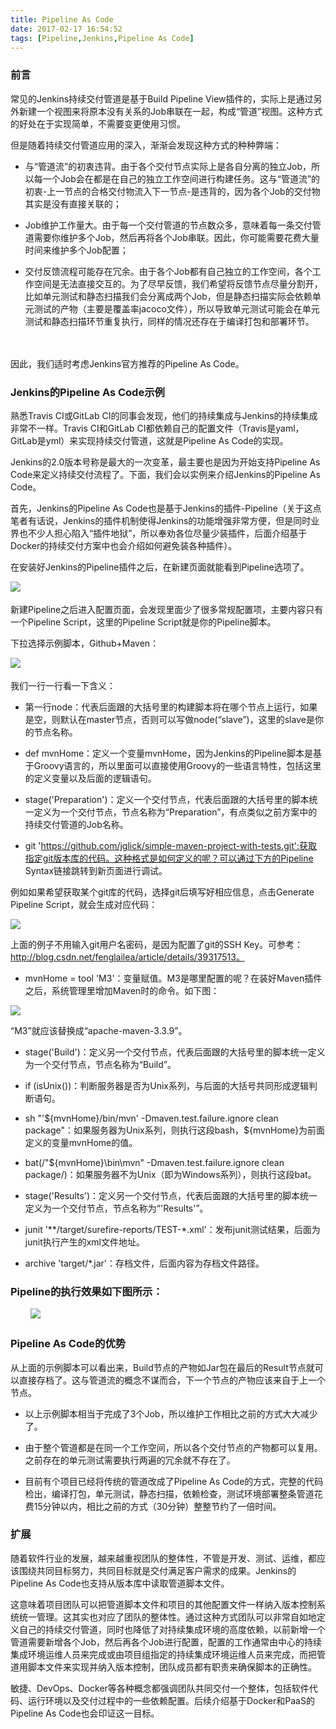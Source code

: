 ```yaml
---
title: Pipeline As Code
date: 2017-02-17 16:54:52
tags: [Pipeline,Jenkins,Pipeline As Code]
---
```


### 前言

常见的Jenkins持续交付管道是基于Build Pipeline View插件的，实际上是通过另外新建一个视图来将原本没有关系的Job串联在一起，构成“管道”视图。这种方式的好处在于实现简单，不需要变更使用习惯。
　　

但是随着持续交付管道应用的深入，渐渐会发现这种方式的种种弊端：

- 与“管道流”的初衷违背。由于各个交付节点实际上是各自分离的独立Job，所以每一个Job会在都是在自己的独立工作空间进行构建任务。这与“管道流”的初衷-上一节点的合格交付物流入下一节点-是违背的，因为各个Job的交付物其实是没有直接关联的；

- Job维护工作量大。由于每一个交付管道的节点数众多，意味着每一条交付管道需要你维护多个Job，然后再将各个Job串联。因此，你可能需要花费大量时间来维护多个Job配置；

- 交付反馈流程可能存在冗余。由于各个Job都有自己独立的工作空间，各个工作空间是无法直接交互的。为了尽早反馈，我们希望将反馈节点尽量分割开，比如单元测试和静态扫描我们会分离成两个Job，但是静态扫描实际会依赖单元测试的产物（主要是覆盖率jacoco文件），所以导致单元测试可能会在单元测试和静态扫描环节重复执行，同样的情况还存在于编译打包和部署环节。

　　
<!-- more -->
因此，我们适时考虑Jenkins官方推荐的Pipeline As Code。
　　

### Jenkins的Pipeline As Code示例

熟悉Travis CI或GitLab CI的同事会发现，他们的持续集成与Jenkins的持续集成非常不一样。Travis CI和GitLab CI都依赖自己的配置文件（Travis是yaml，GitLab是yml）来实现持续交付管道，这就是Pipeline As Code的实现。


Jenkins的2.0版本号称是最大的一次变革，最主要也是因为开始支持Pipeline As Code来定义持续交付流程了。下面，我们会以实例来介绍Jenkins的Pipeline As Code。

首先，Jenkins的Pipeline As Code也是基于Jenkins的插件-Pipeline（关于这点笔者有话说，Jenkins的插件机制使得Jenkins的功能增强非常方便，但是同时业界也不少人担心陷入“插件地狱”，所以奉劝各位尽量少装插件，后面介绍基于Docker的持续交付方案中也会介绍如何避免装各种插件）。

在安装好Jenkins的Pipeline插件之后，在新建页面就能看到Pipeline选项了。

![](https://raw.githubusercontent.com/AngryTester/blog/master/newpipeline.jpg)
　　


新建Pipeline之后进入配置页面，会发现里面少了很多常规配置项，主要内容只有一个Pipeline Script，这里的Pipeline Script就是你的Pipeline脚本。

下拉选择示例脚本，Github+Maven：

![](https://raw.githubusercontent.com/AngryTester/blog/master/pipelinescript.jpg)
　　

我们一行一行看一下含义：

- 第一行node：代表后面跟的大括号里的构建脚本将在哪个节点上运行，如果是空，则默认在master节点，否则可以写做node(“slave”)，这里的slave是你的节点名称。

- def  mvnHome：定义一个变量mvnHome，因为Jenkins的Pipeline脚本是基于Groovy语言的，所以里面可以直接使用Groovy的一些语言特性，包括这里的定义变量以及后面的逻辑语句。

- stage('Preparation')：定义一个交付节点，代表后面跟的大括号里的脚本统一定义为一个交付节点，节点名称为“Preparation”，有点类似之前方案中的持续交付管道的Job名称。

- git 'https://github.com/jglick/simple-maven-project-with-tests.git':获取指定git版本库的代码。这种格式是如何定义的呢？可以通过下方的Pipeline Syntax链接跳转到新页面进行调试。

例如如果希望获取某个git库的代码，选择git后填写好相应信息，点击Generate Pipeline Script，就会生成对应代码：

![](https://raw.githubusercontent.com/AngryTester/blog/master/git.jpg)


上面的例子不用输入git用户名密码，是因为配置了git的SSH Key。可参考：http://blog.csdn.net/fenglailea/article/details/39317513。


- mvnHome = tool 'M3'：变量赋值。M3是哪里配置的呢？在装好Maven插件之后，系统管理里增加Maven时的命令。如下图：

![](https://raw.githubusercontent.com/AngryTester/blog/master/maven.jpg) 

“M3”就应该替换成“apache-maven-3.3.9”。

- stage('Build')：定义另一个交付节点，代表后面跟的大括号里的脚本统一定义为一个交付节点，节点名称为“Build”。

- if (isUnix())：判断服务器是否为Unix系列，与后面的大括号共同形成逻辑判断语句。

- sh "'${mvnHome}/bin/mvn' -Dmaven.test.failure.ignore clean package"：如果服务器为Unix系列，则执行这段bash，${mvnHome}为前面定义的变量mvnHome的值。

- bat(/"${mvnHome}\bin\mvn" -Dmaven.test.failure.ignore clean package/)：如果服务器不为Unix（即为Windows系列），则执行这段bat。

- stage('Results')：定义另一个交付节点，代表后面跟的大括号里的脚本统一定义为一个交付节点，节点名称为“'Results'”。

- junit '**/target/surefire-reports/TEST-*.xml'：发布junit测试结果，后面为junit执行产生的xml文件地址。

- archive 'target/*.jar'：存档文件，后面内容为存档文件路径。
　　
　　

### Pipeline的执行效果如下图所示：
　　
![](https://raw.githubusercontent.com/AngryTester/blog/master/pipeline.jpg)

### Pipeline As Code的优势

从上面的示例脚本可以看出来，Build节点的产物如Jar包在最后的Result节点就可以直接存档了。这与管道流的概念不谋而合，下一个节点的产物应该来自于上一个节点。

- 以上示例脚本相当于完成了3个Job，所以维护工作相比之前的方式大大减少了。

- 由于整个管道都是在同一个工作空间，所以各个交付节点的产物都可以复用。之前存在的单元测试需要执行两遍的冗余就不存在了。

- 目前有个项目已经将传统的管道改成了Pipeline As Code的方式，完整的代码检出，编译打包，单元测试，静态扫描，依赖检查，测试环境部署整条管道花费15分钟以内，相比之前的方式（30分钟）整整节约了一倍时间。
　　
### 扩展

随着软件行业的发展，越来越重视团队的整体性，不管是开发、测试、运维，都应该围绕共同目标努力，共同目标就是交付满足客户需求的成果。Jenkins的Pipeline As Code也支持从版本库中读取管道脚本文件。

这意味着项目团队可以把管道脚本文件和项目的其他配置文件一样纳入版本控制系统统一管理。这其实也对应了团队的整体性。通过这种方式团队可以非常自如地定义自己的持续交付管道，同时也降低了对持续集成环境的高度依赖，以前新增一个管道需要新增各个Job，然后再各个Job进行配置，配置的工作通常由中心的持续集成环境运维人员来完成或由项目组指定的持续集成环境运维人员来完成，而把管道用脚本文件来实现并纳入版本控制，团队成员都有职责来确保脚本的正确性。

敏捷、DevOps、Docker等各种概念都强调团队共同交付一个整体，包括软件代码、运行环境以及交付过程中的一些依赖配置。后续介绍基于Docker和PaaS的Pipeline As Code也会印证这一目标。